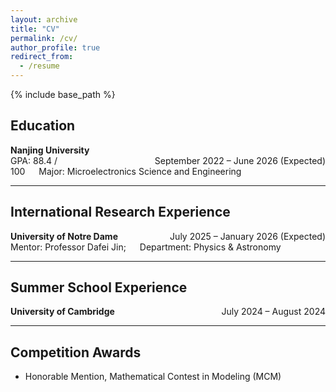 ```yaml
---
layout: archive
title: "CV"
permalink: /cv/
author_profile: true
redirect_from:
  - /resume
---
```


{% include base_path %}
## Education

**Nanjing University**<span style="float: right;">      &emsp;&emsp;&emsp;&emsp;&emsp;&emsp;&emsp;&emsp;&emsp;  September 2022 – June 2026 (Expected)</span>  
GPA: 88.4 / 100 &emsp; Major: Microelectronics Science and Engineering

---

## International Research Experience

**University of Notre Dame**<span style="float: right;">    &emsp;&emsp;&emsp; &emsp;&emsp;    July 2025 – January 2026 (Expected)</span>  
Mentor: Professor Dafei Jin; &emsp; Department: Physics & Astronomy

---

## Summer School Experience

**University of Cambridge**<span style="float: right;">      &emsp;&emsp;&emsp;&emsp;&emsp;&emsp;  July 2024 – August 2024</span>

---

## Competition Awards

- Honorable Mention, Mathematical Contest in Modeling (MCM)

